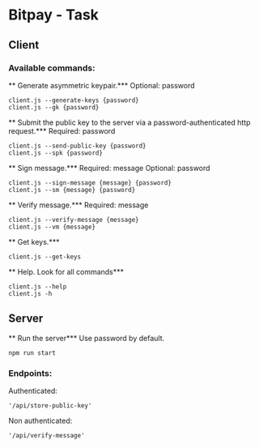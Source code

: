 Bitpay - Task
=======================

## Client

### Available commands:

** Generate asymmetric keypair.***
Optional: password

```
client.js --generate-keys {password}
client.js --gk {password}
```

** Submit the public key to the server via a password-authenticated http request.***
Required: password
```
client.js --send-public-key {password}
client.js --spk {password}
```

** Sign message.***
Required: message
Optional: password
```
client.js --sign-message {message} {password}
client.js --sm {message} {password}
```

** Verify message.***
Required: message
```
client.js --verify-message {message}
client.js --vm {message}
```

** Get keys.***
```
client.js --get-keys
```

** Help. Look for all commands***
```
client.js --help
client.js -h
```

## Server

** Run the server***
Use password by default.
```
npm run start
```

### Endpoints:

Authenticated:
```
'/api/store-public-key'
```

Non authenticated:
```
'/api/verify-message'
```